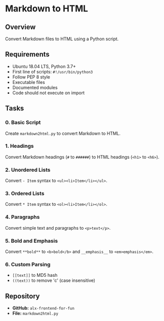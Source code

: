 # Markdown to HTML

## Overview

Convert Markdown files to HTML using a Python script.

## Requirements

- Ubuntu 18.04 LTS, Python 3.7+
- First line of scripts: `#!/usr/bin/python3`
- Follow PEP 8 style
- Executable files
- Documented modules
- Code should not execute on import

## Tasks

### 0. Basic Script

Create `markdown2html.py` to convert Markdown to HTML.

### 1. Headings

Convert Markdown headings (`#` to `######`) to HTML headings (`<h1>` to `<h6>`).

### 2. Unordered Lists

Convert `- Item` syntax to `<ul><li>Item</li></ul>`.

### 3. Ordered Lists

Convert `* Item` syntax to `<ol><li>Item</li></ol>`.

### 4. Paragraphs

Convert simple text and paragraphs to `<p>text</p>`.

### 5. Bold and Emphasis

Convert `**bold**` to `<b>bold</b>` and `__emphasis__` to `<em>emphasis</em>`.

### 6. Custom Parsing

- `[[text]]` to MD5 hash
- `((text))` to remove 'c' (case insensitive)

## Repository

- **GitHub:** `alx-frontend-for-fun`
- **File:** `markdown2html.py`

